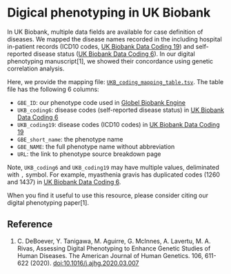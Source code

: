 # Digical phenotyping in UK Biobank

In UK Biobank, multiple data fields are available for case definition of diseases. We mapped the disease names recorded in the including hospital in-patient records (ICD10 codes, [UK Biobank Data Coding 19](http://biobank.ctsu.ox.ac.uk/crystal/coding.cgi?id=19)) and self-reported disease status ([UK Biobank Data Coding 6](http://biobank.ctsu.ox.ac.uk/crystal/coding.cgi?id=6)). In our digital phenotyping manuscript[1], we showed their concordance using genetic correlation analysis.

Here, we provide the mapping file: [`UKB_coding_mapping_table.tsv`](UKB_coding_mapping_table.tsv). The table file has the following 6 columns:

- `GBE_ID`: our phenotype code used in [Globel Biobank Engine](http://gbe.stanford.edu/)
- `UKB_coding6`: disease codes (self-reported disease status) in [UK Biobank Data Coding 6](http://biobank.ctsu.ox.ac.uk/crystal/coding.cgi?id=6)
- `UKB_coding19`: disease codes (ICD10 codes) in [UK Biobank Data Coding 19](http://biobank.ctsu.ox.ac.uk/crystal/coding.cgi?id=19)
- `GBE_short_name`: the phenotype name
- `GBE_NAME`: the full phenotype name without abbreviation
- `URL`: the link to phenotype source breakdown page

Note, `UKB_coding6` and `UKB_coding19` may have multiple values, deliminated with `,` symbol. For example, myasthenia gravis has duplicated codes (1260 and 1437) in [UK Biobank Data Coding 6](http://biobank.ctsu.ox.ac.uk/crystal/coding.cgi?id=6).

When you find it useful to use this resource, please consider citing our digital phenotyping paper[1].

## Reference

1. C. DeBoever, Y. Tanigawa, M. Aguirre, G. McInnes, A. Lavertu, M. A. Rivas, Assessing Digital Phenotyping to Enhance Genetic Studies of Human Diseases. The American Journal of Human Genetics. 106, 611-622 (2020). [doi:10.1016/j.ajhg.2020.03.007](https://doi.org/10.1016/j.ajhg.2020.03.007)
